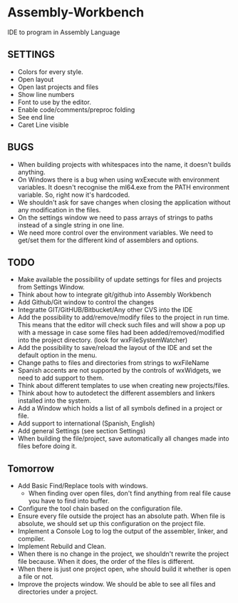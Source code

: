 # Assembly-Workbench
IDE to program in Assembly Language

SETTINGS
--------
* Colors for every style.
* Open layout
* Open last projects and files
* Show line numbers
* Font to use by the editor.
* Enable code/comments/preproc folding
* See end line 
* Caret Line visible

BUGS
----

* When building projects with whitespaces into the name, it doesn't builds anything.
* On Windows there is a bug when using wxExecute with environment variables. It doesn't recognise the ml64.exe from the PATH environment variable. So, right now it's hardcoded.
* We shouldn't ask for save changes when closing the application without any modification in the files.
* On the settings window we need to pass arrays of strings to paths instead of a single string in one line.
* We need more control over the environment variables. We need to get/set them for the different kind of assemblers and options.

TODO
----

* Make available the possibility of update settings for files and projects from Settings Window.
* Think about how to integrate git/github into Assembly Workbench
* Add Github/Git window to control the changes
* Integratte GIT/GitHUB/Bitbucket/Any other CVS into the IDE
* Add the possibility to add/remove/modify files to the project in run time. This means that the editor will check such files and will show a pop up with a message in case some files had been added/removed/modified into the project directory. (look for wxFileSystemWatcher)
* Add the possibility to save/reload the layout of the IDE and set the default option in the menu.
* Change paths to files and directories from strings to wxFileName
* Spanish accents are not supported by the controls of wxWidgets, we need to add support to them.
* Think about different templates to use when creating new projects/files.
* Think about how to autodetect the different assemblers and linkers installed into the system.
* Add a Window which holds a list of all symbols defined in a project or file.
* Add support to international (Spanish, English)
* Add general Settings (see section Settings)
* When building the file/project, save automatically all changes made into files before doing it.

Tomorrow
--------

* Add Basic Find/Replace tools with windows.
	* When finding over open files, don't find anything from real file cause you have to find into buffer.
* Configure the tool chain based on the configuration file.
* Ensure every file outside the project has an absolute path. When file is absolute, we should set up this configuration on the project file.
* Implement a Console Log to log the output of the assembler, linker, and compiler.
* Implement Rebuild and Clean.
* When there is no change in the project, we shouldn't rewrite the project file because. When it does, the order of the files is different.
* When there is just one project open, whe should build it whether is open a file or not.
* Improve the projects window. We should be able to see all files and directories under a project.